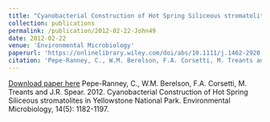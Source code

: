```yaml
---
title: "Cyanobacterial Construction of Hot Spring Siliceous stromatolites in Yellowstone National Park"
collection: publications
permalink: /publication/2012-02-22-John49
date: 2012-02-22
venue: 'Environmental Microbiology'
paperurl: 'https://onlinelibrary.wiley.com/doi/abs/10.1111/j.1462-2920.2012.02698.x'
citation: 'Pepe-Ranney, C., W.M. Berelson, F.A. Corsetti, M. Treants and J.R. Spear.  2012.  Cyanobacterial Construction of Hot Spring Siliceous stromatolites in Yellowstone National Park.  Environmental Microbiology, 14(5): 1182-1197.'
---
```


<a href='https://onlinelibrary.wiley.com/doi/abs/10.1111/j.1462-2920.2012.02698.x'>Download paper here</a>
Pepe-Ranney, C., W.M. Berelson, F.A. Corsetti, M. Treants and J.R. Spear.  2012.  Cyanobacterial Construction of Hot Spring Siliceous stromatolites in Yellowstone National Park.  Environmental Microbiology, 14(5): 1182-1197.
